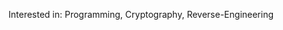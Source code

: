 Interested in: Programming, Cryptography, Reverse-Engineering

<!---
MathcelF/MathcelF is a ✨ special ✨ repository because its `README.md` (this file) appears on your GitHub profile.
You can click the Preview link to take a look at your changes.
--->
